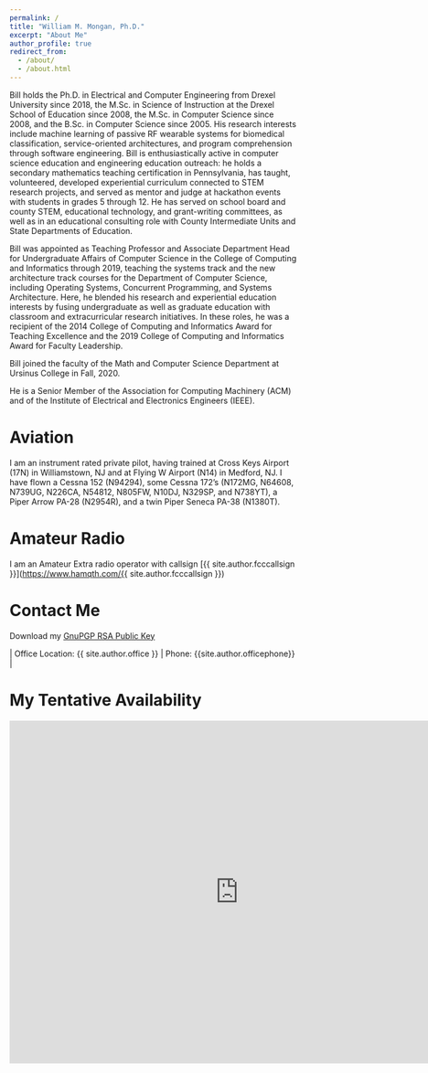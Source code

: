 ```yaml
---
permalink: /
title: "William M. Mongan, Ph.D."
excerpt: "About Me"
author_profile: true
redirect_from: 
  - /about/
  - /about.html
---
```


Bill holds the Ph.D. in Electrical and Computer Engineering from Drexel University since 2018, the M.Sc. in Science of Instruction at the Drexel School of Education since 2008, the M.Sc. in Computer Science since 2008, and the B.Sc. in Computer Science since 2005. His research interests include machine learning of passive RF wearable systems for biomedical classification, service-oriented architectures, and program comprehension through software engineering. Bill is enthusiastically active in computer science education and engineering education outreach: he holds a secondary mathematics teaching certification in Pennsylvania, has taught, volunteered, developed experiential curriculum connected to STEM research projects, and served as mentor and judge at hackathon events with students in grades 5 through 12. He has served on school board and county STEM, educational technology, and grant-writing committees, as well as in an educational consulting role with County Intermediate Units and State Departments of Education. 

Bill was appointed as Teaching Professor and Associate Department Head for Undergraduate Affairs of Computer Science in the College of Computing and Informatics through 2019, teaching the systems track and the new architecture track courses for the Department of Computer Science, including Operating Systems, Concurrent Programming, and Systems Architecture. Here, he blended his research and experiential education interests by fusing undergraduate as well as graduate education with classroom and extracurricular research initiatives. In these roles, he was a recipient of the 2014 College of Computing and Informatics Award for Teaching Excellence and the 2019 College of Computing and Informatics Award for Faculty Leadership. 

Bill joined the faculty of the Math and Computer Science Department at Ursinus College in Fall, 2020.

He is a Senior Member of the Association for Computing Machinery (ACM) and of the Institute of Electrical and Electronics Engineers (IEEE).

Aviation
======
I am an instrument rated private pilot, having trained at Cross Keys Airport (17N) in Williamstown, NJ and at Flying W Airport (N14) in Medford, NJ. I have flown a Cessna 152 (N94294), some Cessna 172’s (N172MG, N64608, N739UG, N226CA, N54812, N805FW, N10DJ, N329SP, and N738YT), a Piper Arrow PA-28 (N2954R), and a twin Piper Seneca PA-38 (N1380T).

Amateur Radio
======
I am an Amateur Extra radio operator with callsign [{{ site.author.fcccallsign }}](https://www.hamqth.com/{{ site.author.fcccallsign }})

Contact Me
======
Download my [GnuPGP RSA Public Key](/files/gpg.pub)

| Office Location: {{ site.author.office }} |
Phone: {{site.author.officephone}} |

My Tentative Availability
======
<iframe src="https://calendar.google.com/calendar/embed?height=600&amp;wkst=1&amp;bgcolor=%23ffffff&amp;ctz=America%2FNew_York&amp;src=YmlsbEBiaWxsbW9uZ2FuLmNvbQ&amp;color=%234285F4&amp;showTitle=0&amp;showCalendars=0" style="border-width:0" width="800" height="600" frameborder="0" scrolling="no"></iframe>
